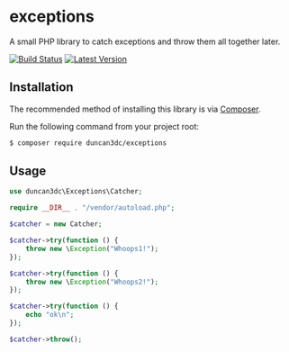 # exceptions
A small PHP library to catch exceptions and throw them all together later.

[![Build Status](https://img.shields.io/travis/duncan3dc/exceptions.svg)](https://travis-ci.org/duncan3dc/exceptions)
[![Latest Version](https://img.shields.io/packagist/v/duncan3dc/exceptions.svg)](https://packagist.org/packages/duncan3dc/exceptions)


## Installation

The recommended method of installing this library is via [Composer](//getcomposer.org/).

Run the following command from your project root:

```bash
$ composer require duncan3dc/exceptions
```


## Usage

```php
use duncan3dc\Exceptions\Catcher;

require __DIR__ . "/vendor/autoload.php";

$catcher = new Catcher;

$catcher->try(function () {
    throw new \Exception("Whoops1!");
});

$catcher->try(function () {
    throw new \Exception("Whoops2!");
});

$catcher->try(function () {
    echo "ok\n";
});

$catcher->throw();
```
